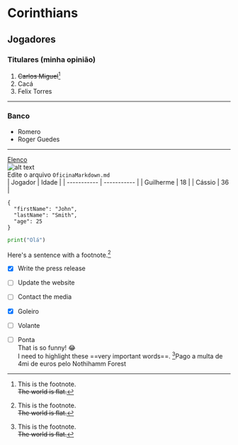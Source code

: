 # Corinthians 
## Jogadores 
### Titulares (**minha opinião**)
1. ~~Carlos Miguel~~[^1]
2. Cacá
3. Felix Torres
---
### Banco
- Romero
- Roger Guedes<br>
---
[Elenco](https://www.corinthians.com.br/futebol/profissional/elenco)<br>
![alt text](https://cdn.meutimao.com.br/fotos-do-corinthians/w941/2022/07/10/elenco_do_corinthians_antes_da_bola_rolar_9af8.jpg)<br>
Edite o arquivo `OficinaMarkdown.md`<br>
| Jogador | Idade |
| ----------- | ----------- |
| Guilherme | 18 |
| Cássio | 36 |
```
{
  "firstName": "John",
  "lastName": "Smith",
  "age": 25
}
```

```python
print("Olá")
```
Here's a sentence with a footnote.[^1]

[^1]: This is the footnote.<br>
~~The world is flat.~~
- [x] Write the press release
- [ ] Update the website
- [ ] Contact the media

- [x] Goleiro
- [ ] Volante
- [ ] Ponta <br>
That is so funny! :joy:<br>
I need to highlight these ==very important words==.
[^1]Pago a multa de 4mi de euros pelo Nothihamm Forest